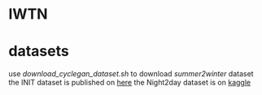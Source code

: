 # IWTN
# datasets
use *download_cyclegan_dataset.sh* to download *summer2winter* dataset 
the INIT dataset is published on [here](https://zhiqiangshen.com/projects/INIT/index.html)
the Night2day dataset is on [kaggle](https://www.kaggle.com/datasets/raman77768/day-time-and-night-time-road-images)
